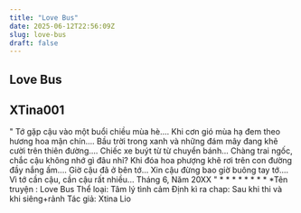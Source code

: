 ```yaml
---
title: "Love Bus"
date: 2025-06-12T22:56:09Z
slug: love-bus
draft: false
---
```


## Love Bus

## XTina001

" Tớ gặp cậu vào một buổi chiều mùa hè....
 Khi cơn gió mùa hạ đem theo hương hoa mận chín....
 Bầu trời trong xanh và những đám mây đang khẽ cười trên thiên đường....
 Chiếc xe buýt từ từ chuyển bánh...
 Chàng trai ngốc, chắc cậu không nhớ gì đâu nhỉ?
 Khi đóa hoa phượng khẽ rơi trên con đường đầy nắng ấm....
 Giờ cậu đã ở bên tớ...
 Xin cậu đừng bao giờ buông tay tớ....
 Vì tớ cần cậu, cần cậu rất nhiều...
  Tháng 6, Năm 20XX "  * * * * * * * * *Tên truyện : Love Bus
Thể loại: Tâm lý tình cảm
Định kì ra chap: Sau khi thi và khi siêng+rảnh
Tác giả: Xtina Lio
